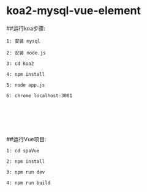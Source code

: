 # koa2-mysql-vue-element

##运行koa步骤:
<br/> 

    1: 安装 mysql

    2: 安装 node.js

    3: cd Koa2 

    4: npm install 

    5: node app.js
    
    6: chrome localhost:3001
<br/>  

<br/> 
<br/> 
<br/> 

##运行Vue项目:
<br/> 
 
    1: cd spaVue
 
    2: npm install
 
    3: npm run dev

    4: npm run build

